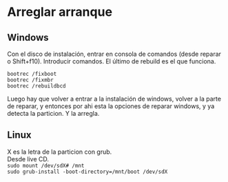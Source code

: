 
# Arreglar arranque

## Windows
Con el disco de instalación, entrar en consola de comandos (desde reparar o Shift+f10).
Introducir comandos. El último de rebuild es el que funciona.

`bootrec /fixboot`  
`bootrec /fixmbr`  
`bootrec /rebuildbcd`   

Luego hay que volver a entrar a la instalación de windows, volver a la parte de reparar, y entonces por ahi esta la opciones de reparar windows, y ya detecta la particion. Y la arregla.

## Linux
X es la letra de la particion con grub.  
Desde live CD.  
`sudo mount /dev/sdX# /mnt`  
`sudo grub-install -boot-directory=/mnt/boot /dev/sdX`
